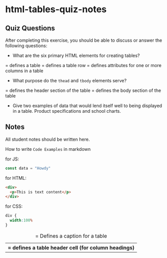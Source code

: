 # html-tables-quiz-notes

## Quiz Questions

After completing this exercise, you should be able to discuss or answer the following questions:

- What are the six primary HTML elements for creating tables?
<table> = defines a table
<tr> = defines a table row
<th> = defines a table header cell (for column headings)
<caption> = Defines a caption for a table
<col> = defines attributes for one or more columns in a table

- What purpose do the `thead` and `tbody` elements serve?
<thead> = defines the header section of the table
<tbody> = defines the body section of the table

- Give two examples of data that would lend itself well to being displayed in a table.
Product specifications and school charts.

## Notes

All student notes should be written here.


How to write `Code Examples` in markdown

for JS:
```javascript
const data = "Howdy"
```

for HTML:
```html
<div>
  <p>This is text content</p>
</div>
```

for CSS:
```css
div {
  width:100%
}
```

